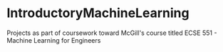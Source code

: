 # IntroductoryMachineLearning
Projects as part of coursework toward McGill's course titled ECSE 551 - Machine Learning for Engineers 
